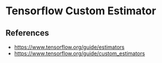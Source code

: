 # Tensorflow Custom Estimator

## References
* https://www.tensorflow.org/guide/estimators
* https://www.tensorflow.org/guide/custom_estimators